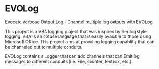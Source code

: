 # EVOLog
Evocate Verbose Output Log - Channel multiple log outputs with EVOLog

This project is a VBA logging project that was inspired by Serilog style logging.
VBA is an obtuse language that is easily avaiable to those using Microsoft Office.
This project aims at providing logging capablitiy that can be channeled out to 
multiple conduits. 

EVOLog contains a Logger that can add channels that can Emit log messages to 
different conduits (i.e. File, counter, textbox, etc.)
